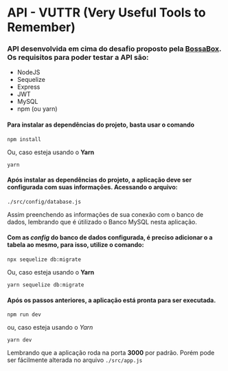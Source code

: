 # API - VUTTR (Very Useful Tools to Remember)

### API desenvolvida em cima do desafio proposto pela [BossaBox](https://bossabox.com/). Os requisitos para poder testar a API são:

- NodeJS
- Sequelize
- Express
- JWT
- MySQL
- npm (ou yarn)

#### Para instalar as dependências do projeto, basta usar o comando

`npm install`

Ou, caso esteja usando o **Yarn**

`yarn`

#### Após instalar as dependências do projeto, a aplicação deve ser configurada com suas informações. Acessando o arquivo:

`./src/config/database.js`

Assim preenchendo as informações de sua conexão com o banco de dados, lembrando que é útilizado o Banco MySQL nesta aplicação.

#### Com as _config_ do banco de dados configurada, é preciso adicionar o a tabela ao mesmo, para isso, utilize o comando:

`npx sequelize db:migrate`

Ou, caso esteja usando o **Yarn**

`yarn sequelize db:migrate`

#### Após os passos anteriores, a aplicação está pronta para ser executada.

`npm run dev`

ou, caso esteja usando o _Yarn_

`yarn dev`

Lembrando que a aplicação roda na porta **3000** por padrão. Porém pode ser fácilmente alterada no arquivo `./src/app.js`

<!-- Para informações com mais detalhes da API acesse [aqui]() -->
